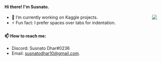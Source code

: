 #### Hi there! I'm Susnato.
<img align="right" src="https://github-readme-stats.vercel.app/api?username=susnato">

- 🔭 I’m currently working on Kaggle projects.
- ⚡ Fun fact: I prefer spaces over tabs for indentation.

#### 📫 How to reach me: 
- Discord: Susnato Dhar#0236
- Email: <a href = "susnatodhar10@gmail.com? subject = Contact&body = Message">
susnatodhar10@gmail.com.
</a>

